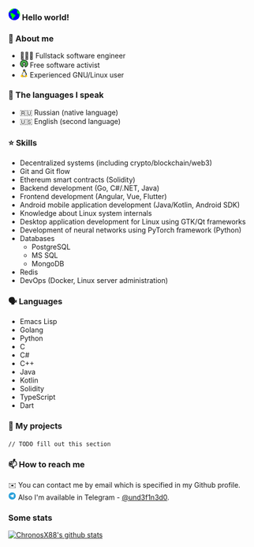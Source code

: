### <img src="https://github.com/ChronosX88/ChronosX88/raw/master/Earth.gif" width="24px"> Hello world!

### 📜 About me
- 👨🏽‍💻   Fullstack software engineer 
- <img src="https://github.com/ChronosX88/ChronosX88/raw/master/open-source.png" width="16wv"> Free software activist  
- <img src="https://github.com/ChronosX88/ChronosX88/raw/master/linux.png" width="16wv"> Experienced GNU/Linux user  

### 💬 The languages I speak

- 🇷🇺 Russian (native language)
- 🇺🇸 English (second language)

### :star: Skills
- Decentralized systems (including crypto/blockchain/web3)
- Git and Git flow
- Ethereum smart contracts (Solidity)
- Backend development (Go, C#/.NET, Java)
- Frontend development (Angular, Vue, Flutter)
- Android mobile application development (Java/Kotlin, Android SDK)
- Knowledge about Linux system internals
- Desktop application development for Linux using GTK/Qt frameworks
- Development of neural networks using PyTorch framework (Python)
- Databases
  - PostgreSQL
  - MS SQL
  - MongoDB
- Redis
- DevOps (Docker, Linux server administration)

### 🗣 Languages

- Emacs Lisp
- Golang
- Python
- C
- C#
- C++
- Java
- Kotlin
- Solidity
- TypeScript
- Dart


### 💾 My projects

`// TODO fill out this section`

### 📫 How to reach me

✉️ You can contact me by email which is specified in my Github profile.  
<img src="https://github.com/ChronosX88/ChronosX88/raw/master/tg.png" width="16px"> Also I'm available in Telegram - [@und3f1n3d0](https://t.me/und3f1n3d0).

### Some stats

[![ChronosX88's github stats](https://github-readme-stats.vercel.app/api?username=ChronosX88)](https://github.com/anuraghazra/github-readme-stats)
